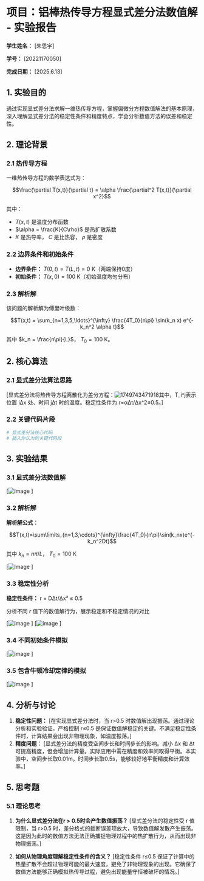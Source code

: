 # 项目：铝棒热传导方程显式差分法数值解 - 实验报告

**学生姓名：** [朱思宇] 

**学号：** [20221170050] 

**完成日期：** [2025.6.13]

## 1. 实验目的

通过实现显式差分法求解一维热传导方程，掌握偏微分方程数值解法的基本原理，深入理解显式差分法的稳定性条件和精度特点，学会分析数值方法的误差和稳定性。

## 2. 理论背景

### 2.1 热传导方程

一维热传导方程的数学表达式为：

$$\frac{\partial T(x,t)}{\partial t} = \alpha \frac{\partial^2 T(x,t)}{\partial x^2}$$

其中：
- $T(x,t)$ 是温度分布函数
- $\alpha = \frac{K}{C\rho}$ 是热扩散系数
- $K$ 是热导率， $C$ 是比热容， $\rho$ 是密度

### 2.2 边界条件和初始条件

- **边界条件：** $T(0,t) = T(L,t) = 0$ K（两端保持0度）
- **初始条件：** $T(x,0) = 100$ K（初始温度均匀分布）

### 2.3 解析解

该问题的解析解为傅里叶级数：

$$T(x,t) = \sum_{n=1,3,5,\ldots}^{\infty} \frac{4T_0}{n\pi} \sin(k_n x) e^{-k_n^2 \alpha t}$$

其中 $k_n = \frac{n\pi}{L}$， $T_0 = 100$ K。

## 2. 核心算法

### 2.1 显式差分法算法思路

[显式差分法将热传导方程离散化为差分方程：![1749743471918](https://github.com/user-attachments/assets/93e3a95f-ce41-4b59-b7ec-dcc4bfc3fd80)其中，T_i^j表示位置 iΔx 处、时间 jΔt 时的温度。稳定性条件为 r=αΔt/Δx^2≤0.5。]

### 2.2 关键代码片段
```python
# 显式差分法核心代码
# 插入你认为的关键代码段
```

## 3. 实验结果

### 3.1 显式差分法数值解

[![image](https://github.com/user-attachments/assets/ce47ac89-99b3-4a35-b1ce-8d781398aaf3)
]

### 3.2 解析解
**解析解公式：**

$$T(x,t)=\sum\limits_{n=1,3,\cdots}^{\infty}\frac{4T_0}{n\pi}\sin(k_nx)e^{-k_n^2Dt}$$

其中 $k_n = n\pi/L$， $T_0=100$ K

[![image](https://github.com/user-attachments/assets/6e2757aa-5047-4c98-99eb-ff5735dbd823)
]

### 3.3 稳定性分析

**稳定性条件：** r = DΔt/Δx² ≤ 0.5

分析不同 $r$ 值下的数值解行为，展示稳定和不稳定情况的对比

[![image](https://github.com/user-attachments/assets/ac7835e6-6e7a-42f6-8f42-6fe4db6f1c3d)
]
[![image](https://github.com/user-attachments/assets/c56688ad-7240-403b-90de-1835c4f94581)
]

### 3.4 不同初始条件模拟

[![image](https://github.com/user-attachments/assets/c1ec9305-ae75-4e77-9df8-056f87b08e48)
]

### 3.5 包含牛顿冷却定律的模拟
[![image](https://github.com/user-attachments/assets/e7945225-7763-4d34-92af-30b63e00848a)
]

## 4. 分析与讨论

1. **稳定性问题：** [在实现显式差分法时，当 r>0.5 时数值解出现振荡。通过理论分析和实验验证，严格控制 r≤0.5 是保证数值解稳定的关键。不满足稳定性条件时，计算结果会出现非物理现象，如温度振荡。]
2. **精度问题：** [显式差分法的精度受空间步长和时间步长的影响。减小 Δx 和 Δt 可提高精度，但会增加计算量。实际应用中需在精度和效率间取得平衡。本实验中，空间步长取0.01m，时间步长取0.5s，能够较好地平衡精度和计算效率。]

## 5. 思考题

### 5.1 理论思考

1. **为什么显式差分法在r > 0.5时会产生数值振荡？**
   [显式差分法的稳定性受 r 值限制，当 r>0.5 时，差分格式的截断误差项放大，导致数值解发散产生振荡。这是因为此时的数值方法无法正确捕捉物理过程中的热扩散行为，从而出现非物理振荡。]

2. **如何从物理角度理解稳定性条件的含义？**
   [稳定性条件 r≤0.5 保证了计算中的热量扩散不会超过物理可能的最大速度，避免了非物理现象的出现。它确保了数值方法能够正确模拟热传导过程，避免出现能量守恒被破坏的情况。]
